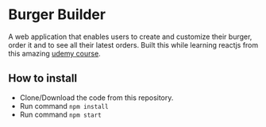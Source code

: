 # Burger Builder

A web application that enables users to create and customize their burger, order it and to see all their latest orders.
Built this while learning reactjs from this amazing [udemy course](https://www.udemy.com/course/react-the-complete-guide-incl-redux/).

## How to install

- Clone/Download the code from this repository.
- Run command `npm install`
- Run command `npm start`
